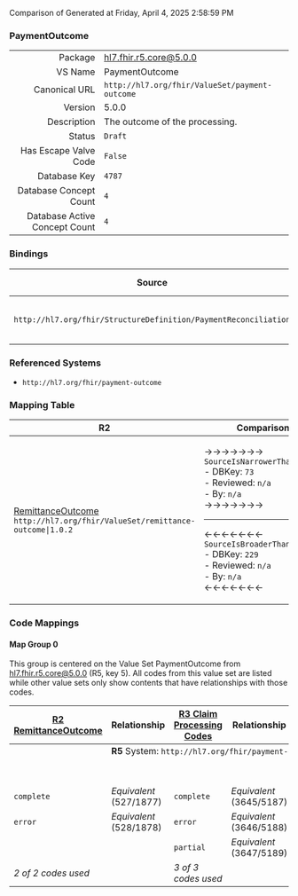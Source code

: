 Comparison of 
Generated at Friday, April 4, 2025 2:58:59 PM

### PaymentOutcome

|      |     |
| ---: | --- |
| Package | hl7.fhir.r5.core@5.0.0 |
| VS Name | PaymentOutcome |
| Canonical URL | `http://hl7.org/fhir/ValueSet/payment-outcome` |
| Version | 5.0.0 |
| Description | The outcome of the processing. |
| Status | `Draft` |
| Has Escape Valve Code | `False` |
| Database Key | `4787` |
| Database Concept Count | `4` |
| Database Active Concept Count | `4` |
### Bindings

| Source | Element | Binding | Strength | Element Short |
| ------ | ------- | ------- | -------- | ------------- |
| `http://hl7.org/fhir/StructureDefinition/PaymentReconciliation` | `PaymentReconciliation.outcome` | `http://hl7.org/fhir/ValueSet/payment-outcome\|5.0.0` | `Required` | queued \| complete \| error \| partial |

### Referenced Systems

* `http://hl7.org/fhir/payment-outcome`
### Mapping Table

| R2 | Comparison | R3 | Comparison | R4 | Comparison | R4B | Comparison | R5
| --- | --- | --- | --- | --- | --- | --- | --- | ---
| [RemittanceOutcome](/docs/R2/ValueSets/RemittanceOutcome.md)<br/> `http://hl7.org/fhir/ValueSet/remittance-outcome\|1.0.2` | →→→→→→→<br/>`SourceIsNarrowerThanTarget`<br/>- DBKey: `73`<br/>- Reviewed: `n/a`<br/>- By: `n/a`<br/>→→→→→→→<hr/>←←←←←←←<br/>`SourceIsBroaderThanTarget`<br/>- DBKey: `229`<br/>- Reviewed: `n/a`<br/>- By: `n/a`<br/>←←←←←←←| [Claim Processing Codes](/docs/R3/ValueSets/ClaimProcessingCodes.md)<br/> `http://hl7.org/fhir/ValueSet/remittance-outcome\|3.0.2` | →→→→→→→<br/>`SourceIsNarrowerThanTarget`<br/>- DBKey: `409`<br/>- Reviewed: `n/a`<br/>- By: `n/a`<br/>→→→→→→→<hr/>←←←←←←←<br/>`SourceIsBroaderThanTarget`<br/>- DBKey: `565`<br/>- Reviewed: `n/a`<br/>- By: `n/a`<br/>←←←←←←←| [ClaimProcessingCodes](/docs/R4/ValueSets/ClaimProcessingCodes.md)<br/> `http://hl7.org/fhir/ValueSet/remittance-outcome\|4.0.1` | →→→→→→→<br/>`Equivalent`<br/>- DBKey: `1685`<br/>- Reviewed: `n/a`<br/>- By: `n/a`<br/>→→→→→→→<hr/>←←←←←←←<br/>`Equivalent`<br/>- DBKey: `1686`<br/>- Reviewed: `n/a`<br/>- By: `n/a`<br/>←←←←←←←| [RemittanceOutcome](/docs/R4B/ValueSets/RemittanceOutcome.md)<br/> `http://hl7.org/fhir/ValueSet/remittance-outcome\|4.3.0` | →→→→→→→<br/>`Equivalent`<br/>- DBKey: `960`<br/>- Reviewed: `n/a`<br/>- By: `n/a`<br/>→→→→→→→<hr/>←←←←←←←<br/>`Equivalent`<br/>- DBKey: `1221`<br/>- Reviewed: `n/a`<br/>- By: `n/a`<br/>←←←←←←←| [PaymentOutcome](/docs/R5/ValueSets/PaymentOutcome.md)<br/> `http://hl7.org/fhir/ValueSet/payment-outcome\|5.0.0` 

### Code Mappings


#### Map Group 0

This group is centered on the Value Set PaymentOutcome from hl7.fhir.r5.core@5.0.0 (R5, key 5).
All codes from this value set are listed while other value sets only show contents that have relationships with those codes.

| [R2 RemittanceOutcome](/docs/R2/ValueSets/RemittanceOutcome.md)| Relationship | [R3 Claim Processing Codes](/docs/R3/ValueSets/ClaimProcessingCodes.md)| Relationship | [R4 ClaimProcessingCodes](/docs/R4/ValueSets/ClaimProcessingCodes.md)| Relationship | [R4B RemittanceOutcome](/docs/R4B/ValueSets/RemittanceOutcome.md)| Relationship | R5 PaymentOutcome
| --- | --- | --- | --- | --- | --- | --- | --- | ---
| <td colspan="8">**R5** System: `http://hl7.org/fhir/payment-outcome`
| | | | | `queued`| _Equivalent_ <br/>(16902/16903)| `queued`| _Equivalent_ <br/>(9213/11527)| **`queued`**
| `complete`| _Equivalent_ <br/>(527/1877)| `complete`| _Equivalent_ <br/>(3645/5187)| `complete`| _Equivalent_ <br/>(16904/16905)| `complete`| _Equivalent_ <br/>(9214/11528)| **`complete`**
| `error`| _Equivalent_ <br/>(528/1878)| `error`| _Equivalent_ <br/>(3646/5188)| `error`| _Equivalent_ <br/>(16906/16907)| `error`| _Equivalent_ <br/>(9215/11529)| **`error`**
| | | `partial`| _Equivalent_ <br/>(3647/5189)| `partial`| _Equivalent_ <br/>(16908/16909)| `partial`| _Equivalent_ <br/>(9216/11530)| **`partial`**
| *2 of 2 codes used* | | *3 of 3 codes used* | | *4 of 4 codes used* | | *4 of 4 codes used* | | *4 of 4 codes used* 

